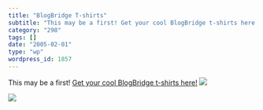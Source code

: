```yaml
---
title: "BlogBridge T-shirts"
subtitle: "This may be a first! Get your cool BlogBridge t-shirts here!"
category: "298"
tags: []
date: "2005-02-01"
type: "wp"
wordpress_id: 1857
---
```

This may be a first! [Get your cool BlogBridge t-shirts here!](http://www.cafepress.com/blogbridge)
![](https://i0.wp.com/s3.media.squarespace.com/production/1075723/12829350/weblogs/archives/15592128_B_tn.jpg?resize=240%2C240)

![](https://i0.wp.com/s3.media.squarespace.com/production/1075723/12829350/weblogs/archives/15269461_B_tn.jpg?resize=240%2C240)